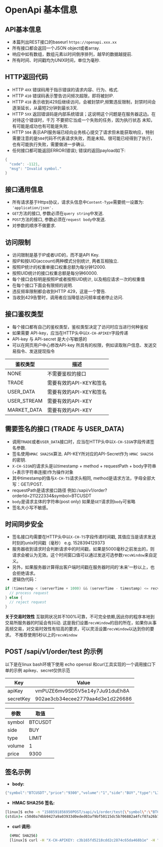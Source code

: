 # OpenApi 基本信息

## API基本信息

* 本篇列出REST接口的baseurl `https://openapi.xxx.xx`
* 所有接口都会返回一个JSON object或者array.
* 响应中如有数组，数组元素以时间倒序排列，越早的数据越提前.
* 所有时间、时间戳均为UNIX时间，单位为毫秒.

## HTTP返回代码

* HTTP `4XX` 错误码用于指示错误的请求内容、行为、格式.
* HTTP `410` 错误码表示警告访问频次超限，即将被封IP.
* HTTP `418` 表示收到429后继续访问，会被封禁IP,频繁违反限制，封禁时间会逐渐延长，从最短2分钟到最长3天.
* HTTP `5XX` 返回错误码是内部系统错误；这说明这个问题是在服务器这边。在对待这个错误时，千万 不要把它当成一个失败的任务，因为执行状态 未知，有可能是成功也有可能是失败.
* HTTP `504` 表示API服务端已经向业务核心提交了请求但未能获取响应，特别需要注意的是`504`代码不代表请求失败，而是未知。很可能已经得到了执行，也有可能执行失败，需要做进一步确认.
* 任何接口都可能返回ERROR(错误); 错误的返回payload如下:

```java
{
  "code": -1121,
  "msg": "Invalid symbol."
}
```

## 接口通用信息

* 所有请求基于Https协议，请求头信息中`Content-Type`需要统一设置为: `'application/json'.`
* `GET`方法的接口, 参数必须在`query string`中发送.
* `POST`方法的接口, 参数必须在`request body`中发送.
* 对参数的顺序不做要求.

## 访问限制

* 访问限制是基于IP或者UID的，而不是API Key.
* 按IP和按UID(account)两种模式分别统计, 两者互相独立.
* 按照IP统计的权重单接口权重总额为每分钟12000.
* 按照UID统计的接口权重总额是每分钟60000.
* 每个接口会标明是按照IP或者按照UID统计, 以及相应请求一次的权重值
* 在每个接口下面会有限频的说明.
* 违反频率限制都会收到HTTP 429，这是一个警告.
* 当收到429告警时，调用者应当降低访问频率或者停止访问.

## 接口鉴权类型

* 每个接口都有自己的鉴权类型，鉴权类型决定了访问时应当进行何种鉴权
* 如果需要 API-key，应当在HTTP头中以`X-CH-APIKEY`字段传递
* API-key 与 API-secret 是大小写敏感的
* 可以在网页用户中心修改API-key 所具有的权限，例如读取账户信息、发送交易指令、发送提现指令

| 鉴权类型         | 描述              |
| ------------ | --------------- |
| NONE         | 不需要鉴权的接口        |
| TRADE        | 需要有效的API-KEY和签名 |
| USER\_DATA   | 需要有效的API-KEY和签名 |
| USER\_STREAM | 需要有效的API-KEY    |
| MARKET\_DATA | 需要有效的API-KEY    |

## 需要签名的接口 (TRADE 与 USER\_DATA)

* 调用`TRADE`或者`USER_DATA`接口时，应当在HTTP头中以`X-CH-SIGN`字段传递签名参数.
* 签名使用`HMAC SHA256`算法. API-KEY所对应的API-Secret作为 `HMAC SHA256` 的密钥.
* `X-CH-SIGN`的请求头是以timestamp + method + requestPath + body字符串(+表示字符串连接)作为操作对象
* 其中timestamp的值与`X-CH-TS`请求头相同, method是请求方法，字母全部大写：GET/POST.
* requestPath是请求接口路径 例如:/sapi/v1/order?orderId=211222334\&symbol=BTCUSDT
* `body`是请求主体的字符串(post only) 如果是`GET`请求则`body`可省略
* 签名大小写不敏感。

## 时间同步安全

* 签名接口均需要在HTTP头中以`X-CH-TS`字段传递时间戳, 其值应当是请求发送时刻的unix时间戳（毫秒） e.g. 1528394129373
* 服务器收到请求时会判断请求中的时间戳，如果是5000毫秒之前发出的，则请求会被认为无效。这个时间窗口值可以通过发送可选参数`recvWindow`来自定义。
* 另外，如果服务器计算得出客户端时间戳在服务器时间的‘未来’一秒以上，也会拒绝请求。
* 逻辑伪代码：

```java
if (timestamp < (serverTime + 1000) && (serverTime - timestamp) <= recvWindow) {
  // process request
} else {
  // reject request
}
```

**关于交易时效性** 互联网状况并不100%可靠，不可完全依赖,因此你的程序本地到交易所服务器的时延会有抖动. 这是我们设置`recvWindow`的目的所在，如果你从事高频交易，对交易时效性有较高的要求，可以灵活设置`recvWindow`以达到你的要求。 不推荐使用5秒以上的`recvWindow`

## POST /sapi/v1/order/test 的示例

以下是在linux bash环境下使用 echo openssl 和curl工具实现的一个调用接口下单的示例 apikey、secret仅供示范

| Key       | Value                            |
| --------- | -------------------------------- |
| apiKey    | vmPUZE6mv9SD5V5e14y7Ju91duEh8A   |
| secretKey | 902ae3cb34ecee2779aa4d3e1d226686 |

| 参数     | 取值      |
| ------ | ------- |
| symbol | BTCUSDT |
| side   | BUY     |
| type   | LIMIT   |
| volume | 1       |
| price  | 9300    |

## 签名示例

* **body:**

```java
{"symbol":"BTCUSDT","price":"9300","volume":"1","side":"BUY","type":"LIMIT"}
```

* **HMAC SHA256 签名:**

```bash
[linux]$ echo -n "1588591856950POST/sapi/v1/order/test{\"symbol\":\"BTCUSDT\",\"price\":\"9300\",\"volume\":\"1\",\"side\":\"BUY\",\"type\":\"LIMIT\"}" | openssl dgst -sha256 -hmac "902ae3cb34ecee2779aa4d3e1d226686"
(stdin)= c50d0a74bb9427a9a03933d0eded03af9bf50115dc5b706882a4fcf07a26b761
```

* **curl 调用:**

```bash
  (HMAC SHA256)
  [linux]$ curl -H "X-CH-APIKEY: c3b165fd5218cdd2c2874c65da468b1e" -H "X-CH-SIGN: c50d0a74bb9427a9a03933d0eded03af9bf50115dc5b706882a4fcf07a26b761" -H "X-CH-TS: 1588591856950" -H "Content-Type:application/json" -X POST 'http://localhost:30000/sapi/v1/order/test' -d '{"symbol":"BTCUSDT","price":"9300","quantity":"1","side":"BUY","type":"LIMIT"}'
```
